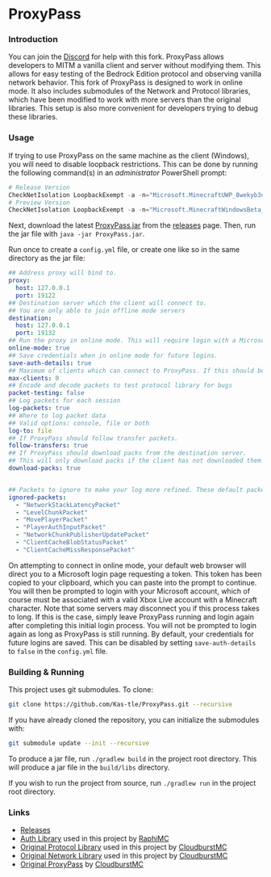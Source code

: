 # ProxyPass

### Introduction

You can join the [Discord](https://discord.gg/5z4GuSnqmQ) for help with this fork. ProxyPass allows developers to MITM a vanilla client and server without modifying them. This allows for easy testing of the Bedrock Edition protocol and observing vanilla network behavior. This fork of ProxyPass is designed to work in online mode. It also includes submodules of the Network and Protocol libraries, which have been modified to work with more servers than the original libraries. This setup is also more convenient for developers trying to debug these libraries.

### Usage

If trying to use ProxyPass on the same machine as the client (Windows), you will need to disable loopback restrictions. This can be done by running the following command(s) in an *administrator* PowerShell prompt:

```ps1
# Release Version
CheckNetIsolation LoopbackExempt -a -n="Microsoft.MinecraftUWP_8wekyb3d8bbwe"
# Preview Version
CheckNetIsolation LoopbackExempt -a -n="Microsoft.MinecraftWindowsBeta_8wekyb3d8bbwe"
```

Next, download the latest [ProxyPass.jar](https://github.com/Kas-tle/ProxyPass/releases/latest/download/ProxyPass.jar) from the [releases](https://github.com/Kas-tle/ProxyPass/releases) page. Then, run the jar file with `java -jar ProxyPass.jar`.

Run once to create a `config.yml` file, or create one like so in the same directory as the jar file:

```yaml
## Address proxy will bind to.
proxy:
  host: 127.0.0.1
  port: 19122
## Destination server which the client will connect to.
## You are only able to join offline mode servers
destination:
  host: 127.0.0.1
  port: 19132
## Run the proxy in online mode. This will require login with a Microsoft account on start.
online-mode: true
## Save credentials when in online mode for future logins.
save-auth-details: true
## Maximum of clients which can connect to ProxyPass. If this should be disabled, set it to 0.
max-clients: 0
## Encode and decode packets to test protocol library for bugs
packet-testing: false
## Log packets for each session
log-packets: true
## Where to log packet data
## Valid options: console, file or both
log-to: file
## If ProxyPass should follow transfer packets.
follow-transfers: true
## If ProxyPass should download packs from the destination server.
## This will only download packs if the client has not downloaded them yet.
download-packs: true


## Packets to ignore to make your log more refined. These default packet are generally spammed
ignored-packets:
  - "NetworkStackLatencyPacket"
  - "LevelChunkPacket"
  - "MovePlayerPacket"
  - "PlayerAuthInputPacket"
  - "NetworkChunkPublisherUpdatePacket"
  - "ClientCacheBlobStatusPacket"
  - "ClientCacheMissResponsePacket"
```

On attempting to connect in online mode, your default web browser will direct you to a Microsoft login page requesting a token. This token has been copied to your clipboard, which you can paste into the prompt to continue. You will then be prompted to login with your Microsoft account, which of course must be associated with a valid Xbox Live account with a Minecraft character. Note that some servers may disconnect you if this process takes to long. If this is the case, simply leave ProxyPass running and login again after completing this initial login process. You will not be prompted to login again as long as ProxyPass is still running. By default, your credentials for future logins are saved. This can be disabled by setting `save-auth-details` to `false` in the `config.yml` file.

### Building & Running

This project uses git submodules. To clone:

```sh
git clone https://github.com/Kas-tle/ProxyPass.git --recursive
```

If you have already cloned the repository, you can initialize the submodules with:

```sh
git submodule update --init --recursive
```

To produce a jar file, run `./gradlew build` in the project root directory. This will produce a jar file in the `build/libs` directory.

If you wish to run the project from source, run `./gradlew run` in the project root directory.

### Links
- [Releases](https://github.com/Kas-tle/ProxyPass/releases)
- [Auth Library](https://github.com/RaphiMC/MinecraftAuth) used in this project by [RaphiMC](https://github.com/RaphiMC)
- [Original Protocol Library](https://github.com/CloudburstMC/Protocol) used in this project by [CloudburstMC](https://github.com/CloudburstMC)
- [Original Network Library](https://github.com/CloudburstMC/Network) used in this project by [CloudburstMC](https://github.com/CloudburstMC)
- [Original ProxyPass](https://github.com/CloudburstMC/ProxyPass) by [CloudburstMC](https://github.com/CloudburstMC)
